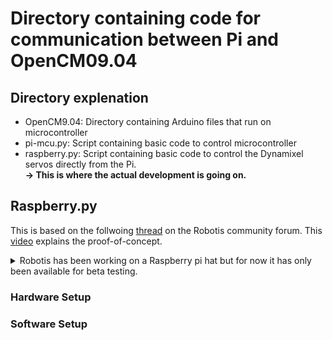 # Directory containing code for communication between Pi and OpenCM09.04

## Directory explenation

* OpenCM9.04: Directory containing Arduino files that run on microcontroller
* pi-mcu.py: Script containing basic code to control microcontroller
* raspberry.py: Script containing basic code to control the Dynamixel servos directly from the Pi. 
  <br> **-> This is where the actual development is going on.**

## Raspberry.py

This is based on the follwoing [thread](https://community.robotis.us/t/rpi-driving-dynamixel-from-uart-at-1mbps/603) on the Robotis community forum. This [video](https://www.youtube.com/watch?v=7tzznz7f3sU) explains the proof-of-concept.
<br>

<details>
    <summary>Robotis has been working on a Raspberry pi hat but for now it has only been available for beta testing.</summary>
<img src="../images/Robotis_Pi_hat.jpeg" alt="Italian Trulli" height="300">
</details>

### Hardware Setup

### Software Setup